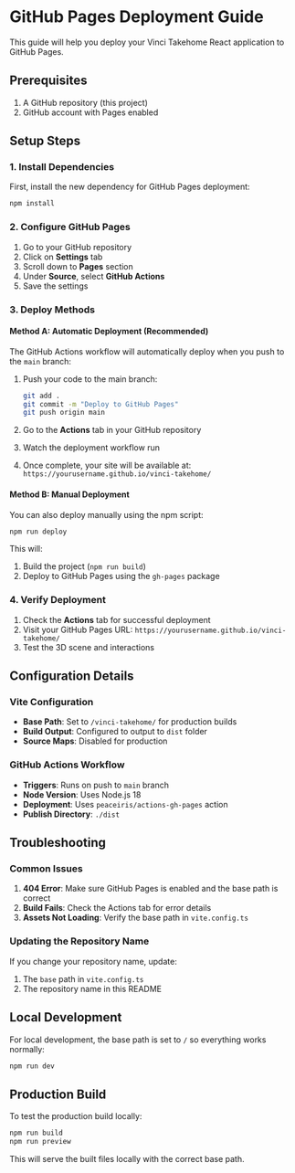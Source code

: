 # GitHub Pages Deployment Guide

This guide will help you deploy your Vinci Takehome React application to GitHub Pages.

## Prerequisites

1. A GitHub repository (this project)
2. GitHub account with Pages enabled

## Setup Steps

### 1. Install Dependencies

First, install the new dependency for GitHub Pages deployment:

```bash
npm install
```

### 2. Configure GitHub Pages

1. Go to your GitHub repository
2. Click on **Settings** tab
3. Scroll down to **Pages** section
4. Under **Source**, select **GitHub Actions**
5. Save the settings

### 3. Deploy Methods

#### Method A: Automatic Deployment (Recommended)

The GitHub Actions workflow will automatically deploy when you push to the `main` branch:

1. Push your code to the main branch:
   ```bash
   git add .
   git commit -m "Deploy to GitHub Pages"
   git push origin main
   ```

2. Go to the **Actions** tab in your GitHub repository
3. Watch the deployment workflow run
4. Once complete, your site will be available at: `https://yourusername.github.io/vinci-takehome/`

#### Method B: Manual Deployment

You can also deploy manually using the npm script:

```bash
npm run deploy
```

This will:
1. Build the project (`npm run build`)
2. Deploy to GitHub Pages using the `gh-pages` package

### 4. Verify Deployment

1. Check the **Actions** tab for successful deployment
2. Visit your GitHub Pages URL: `https://yourusername.github.io/vinci-takehome/`
3. Test the 3D scene and interactions

## Configuration Details

### Vite Configuration
- **Base Path**: Set to `/vinci-takehome/` for production builds
- **Build Output**: Configured to output to `dist` folder
- **Source Maps**: Disabled for production

### GitHub Actions Workflow
- **Triggers**: Runs on push to `main` branch
- **Node Version**: Uses Node.js 18
- **Deployment**: Uses `peaceiris/actions-gh-pages` action
- **Publish Directory**: `./dist`

## Troubleshooting

### Common Issues

1. **404 Error**: Make sure GitHub Pages is enabled and the base path is correct
2. **Build Fails**: Check the Actions tab for error details
3. **Assets Not Loading**: Verify the base path in `vite.config.ts`

### Updating the Repository Name

If you change your repository name, update:
1. The `base` path in `vite.config.ts`
2. The repository name in this README

## Local Development

For local development, the base path is set to `/` so everything works normally:

```bash
npm run dev
```

## Production Build

To test the production build locally:

```bash
npm run build
npm run preview
```

This will serve the built files locally with the correct base path.
